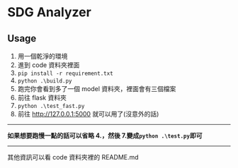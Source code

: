 # SDG Analyzer

## Usage

1. 用一個乾淨的環境
2. 進到 code 資料夾裡面
3. `pip install -r requirement.txt`
4. `python .\build.py`
5. 跑完你會看到多了一個 model 資料夾，裡面會有三個檔案
6. 前往 flask 資料夾
7. `python .\test_fast.py`
8. 前往 http://127.0.0.1:5000 就可以用了(沒意外的話)

---

**如果想要跑慢一點的話可以省略 4.，然後 7.變成`python .\test.py`即可**

---

其他資訊可以看 code 資料夾裡的 README.md
